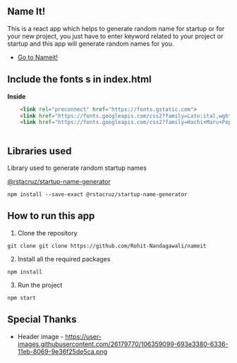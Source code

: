 
## Name It!
This is a react app which helps to generate random name for startup or for your new project, you just have to enter keyword related to your project or startup and this app will generate random names for you.
- [Go to Nameit! ](https://rohit-nandagawali.github.io/nameit/)


## Include the fonts s in index.html

**Inside**
  
```html
    <link rel="preconnect" href="https://fonts.gstatic.com">
    <link href="https://fonts.googleapis.com/css2?family=Lato:ital,wght@0,100;0,300;0,400;0,700;0,900;1,100;1,300;1,400;1,700;1,900&display=swap" rel="stylesheet">
    <link href="https://fonts.googleapis.com/css2?family=Hachi+Maru+Pop&display=swap" rel="stylesheet">
    
```
## Libraries used

Library used to generate random startup names

[@rstacruz/startup-name-generator](https://www.npmjs.com/package/@rstacruz/startup-name-generator)

 ```
 npm install --save-exact @rstacruz/startup-name-generator
 ```

## How to run this app

1. Clone the repository 
 ```
 git clone git clone https://github.com/Rohit-Nandagawali/nameit
 ```
 
2. Install all the required packages 
```
npm install
```

3. Run the project
```
npm start
```
## Special Thanks

- Header image - https://user-images.githubusercontent.com/26179770/106359099-693e3380-6336-11eb-8069-9e36f25de5ca.png
